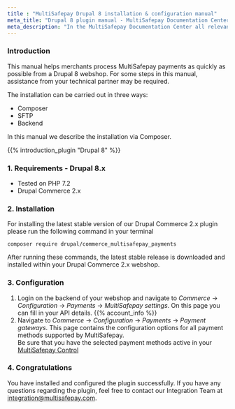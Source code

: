 ```yaml
---
title : "MultiSafepay Drupal 8 installation & configuration manual"
meta_title: "Drupal 8 plugin manual - MultiSafepay Documentation Center"
meta_description: "In the MultiSafepay Documentation Center all relevant information regarding our Plugins and API. As well as Support pages for Payment Method, Tools and General Questions. You can also find the contact details of our Support Team and Integration Team."
---
```


### Introduction  
This manual helps merchants process MultiSafepay payments as quickly as possible from a Drupal 8 webshop. For some steps in this manual, assistance from your technical partner may be required.

The installation can be carried out in three ways:

+ Composer
+ SFTP
+ Backend

In this manual we describe the installation via Composer.

{{% introduction_plugin "Drupal 8" %}}

### 1. Requirements  - Drupal 8.x
- Tested on PHP 7.2
- Drupal Commerce 2.x

### 2. Installation
For installing the latest stable version of our Drupal Commerce 2.x plugin please run the following command in your terminal

```
composer require drupal/commerce_multisafepay_payments
```

After running these commands, the latest stable release is downloaded and installed within your Drupal Commerce 2.x webshop.

### 3. Configuration  
1. Login on the backend of your webshop and navigate to _Commerce_ -> _Configuration_ -> _Payments_ -> _MultiSafepay settings_.
On this page you can fill in your API details. {{% account_info %}}
2. Navigate to _Commerce_ -> _Configuration_ -> _Payments_ -> _Payment gateways_.
This page contains the configuration options for all payment methods supported by MultiSafepay.  
Be sure that you have the selected payment methods active in your [MultiSafepay Control](https://merchant.multisafepay.com)

### 4. Congratulations
You have installed and configured the plugin successfully. If you have any questions regarding the plugin, feel free to contact our Integration Team at <integration@multisafepay.com>.
